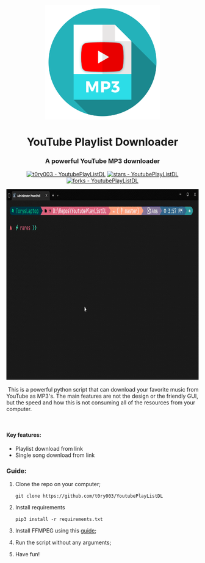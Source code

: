 <div align="center">
    <img src="images/youtubedownloadicon.png" alt="Logo" width="300">
</div>

<h1 align="center">
	YouTube Playlist Downloader
</h1>

<div align="center">

<h3 align="center">A powerful YouTube MP3 downloader</h3>

[![t0ry003 - YoutubePlayListDL](https://img.shields.io/static/v1?label=t0ry003&message=YoutubePlayListDL&color=blue&logo=github)](https://github.com/t0ry003/YoutubePlayListDL "Go to GitHub repo")
[![stars - YoutubePlayListDL](https://img.shields.io/github/stars/t0ry003/YoutubePlayListDL?style=social)](https://github.com/t0ry003/YoutubePlayListDL)
[![forks - YoutubePlayListDL](https://img.shields.io/github/forks/t0ry003/YoutubePlayListDL?style=social)](https://github.com/t0ry003/YoutubePlayListDL)

   <img src="images/demo/downloader-demo.gif" alt="Demo" height="500">

</div>

​ This is a powerful python script that can download your favorite music from YouTube as MP3's. The main features are
not the design or the friendly GUI, but the speed and how this is not consuming all of the resources from your computer.

​

#### Key features:

- Playlist download from link
- Single song download from link

### Guide:

1. Clone the repo on your computer;

    ```shell
    git clone https://github.com/t0ry003/YoutubePlayListDL
    ```

2. Install requirements

    ```shell
    pip3 install -r requirements.txt
    ```

3. Install FFMPEG using this [guide](https://www.geeksforgeeks.org/how-to-install-ffmpeg-on-windows/);

4. Run the script without any arguments;

5. Have fun!
